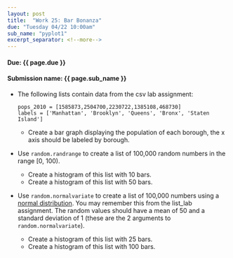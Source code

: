 ```yaml
---
layout: post
title:  "Work 25: Bar Bonanza"
due: "Tuesday 04/22 10:00am"
sub_name: "pyplot1"
excerpt_separator: <!--more-->
---
```


#### Due: {{ page.due }}

#### Submission name: {{ page.sub_name }}
<!--more-->

* The following lists contain data from the csv lab assignment:
    ```
    pops_2010 = [1585873,2504700,2230722,1385108,468730]
    labels = ['Manhattan', 'Brooklyn', 'Queens', 'Bronx', 'Staten Island']
    ```
  * Create a bar graph displaying the population of each borough, the x axis should be labeled by borough.

* Use `random.randrange` to create a list of 100,000 random numbers in the range [0, 100).
  * Create a histogram of this list with 10 bars.
  * Create a histogram of this list with 50 bars.

* Use `random.normalvariate` to create a list of 100,000 numbers using a [normal distribution](https://www.mathsisfun.com/data/standard-normal-distribution.html). You may remember this from the list_lab assignment. The random values should have a mean of 50 and a standard deviation of 1 (these are the 2 arguments to `random.normalvariate`).
  * Create a histogram of this list with 25 bars.
  * Create a histogram of this list with 100 bars.

